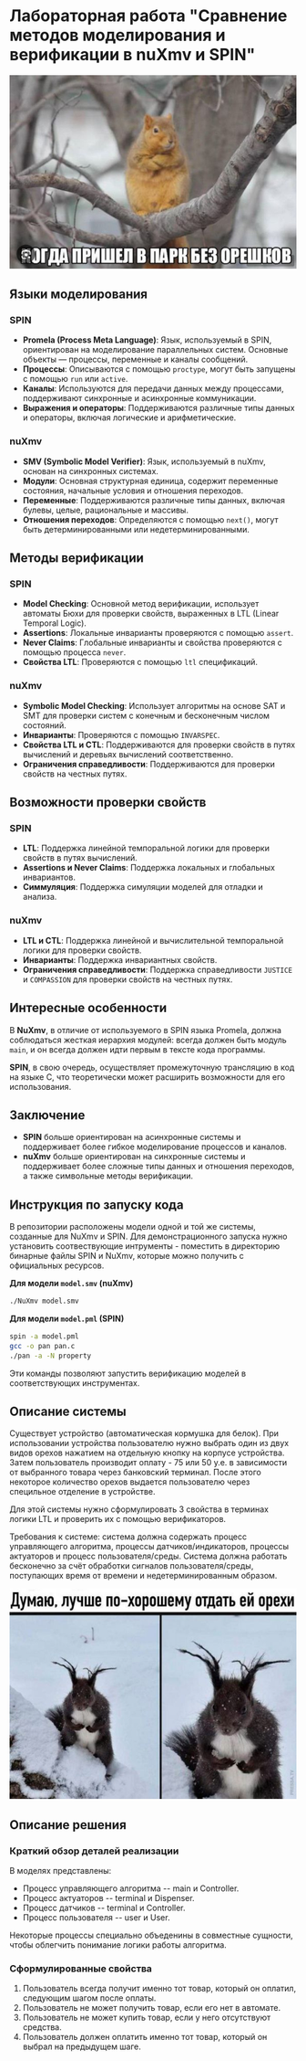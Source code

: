 # Лабораторная работа "Сравнение методов моделирования и верификации в nuXmv и SPIN"

![Главный герой моделей в репозитории.](https://github.com/TheTremblingDoe/Model_Checking_Lab_Devtools/blob/main/photo_2025-04-09_23-11-51.jpg)

## Языки моделирования

### SPIN
- **Promela (Process Meta Language)**: Язык, используемый в SPIN, ориентирован на моделирование параллельных систем. Основные объекты — процессы, переменные и каналы сообщений.
- **Процессы**: Описываются с помощью `proctype`, могут быть запущены с помощью `run` или `active`.
- **Каналы**: Используются для передачи данных между процессами, поддерживают синхронные и асинхронные коммуникации.
- **Выражения и операторы**: Поддерживаются различные типы данных и операторы, включая логические и арифметические.

### nuXmv
- **SMV (Symbolic Model Verifier)**: Язык, используемый в nuXmv, основан на синхронных системах.
- **Модули**: Основная структурная единица, содержит переменные состояния, начальные условия и отношения переходов.
- **Переменные**: Поддерживаются различные типы данных, включая булевы, целые, рациональные и массивы.
- **Отношения переходов**: Определяются с помощью `next()`, могут быть детерминированными или недетерминированными.

## Методы верификации

### SPIN
- **Model Checking**: Основной метод верификации, использует автоматы Бюхи для проверки свойств, выраженных в LTL (Linear Temporal Logic).
- **Assertions**: Локальные инварианты проверяются с помощью `assert`.
- **Never Claims**: Глобальные инварианты и свойства проверяются с помощью процесса `never`.
- **Свойства LTL**: Проверяются с помощью `ltl` спецификаций.

### nuXmv
- **Symbolic Model Checking**: Использует алгоритмы на основе SAT и SMT для проверки систем с конечным и бесконечным числом состояний.
- **Инварианты**: Проверяются с помощью `INVARSPEC`.
- **Свойства LTL и CTL**: Поддерживаются для проверки свойств в путях вычислений и деревьях вычислений соответственно.
- **Ограничения справедливости**: Поддерживаются для проверки свойств на честных путях.

## Возможности проверки свойств

### SPIN
- **LTL**: Поддержка линейной темпоральной логики для проверки свойств в путях вычислений.
- **Assertions и Never Claims**: Поддержка локальных и глобальных инвариантов.
- **Симмуляция**: Поддержка симуляции моделей для отладки и анализа.

### nuXmv
- **LTL и CTL**: Поддержка линейной и вычислительной темпоральной логики для проверки свойств.
- **Инварианты**: Поддержка инвариантных свойств.
- **Ограничения справедливости**: Поддержка справедливости `JUSTICE` и `COMPASSION` для проверки свойств на честных путях.

## Интересные особенности

В **NuXmv**, в отличие от используемого в SPIN языка Promela, должна соблюдаться жесткая иерархия модулей: всегда должен быть модуль `main`, и он всегда должен идти первым в тексте кода программы.

**SPIN**, в свою очередь, осуществляет промежуточную трансляцию в код на языке C, что теоретически может расширить возможности для его использования.

## Заключение

- **SPIN** больше ориентирован на асинхронные системы и поддерживает более гибкое моделирование процессов и каналов.
- **nuXmv** больше ориентирован на синхронные системы и поддерживает более сложные типы данных и отношения переходов, а также символьные методы верификации.

## Инструкция по запуску кода

В репозитории расположены модели одной и той же системы, созданные для NuXmv и SPIN. Для демонстрационного запуска нужно установить соотвествующие интрументы - поместить в директорию бинарные файлы SPIN и NuXmv, которые можно получить с официальных ресурсов.

**Для модели `model.smv` (nuXmv)**
```bash
./NuXmv model.smv
```

**Для модели `model.pml` (SPIN)**
```bash
spin -a model.pml
gcc -o pan pan.c
./pan -a -N property
```
Эти команды позволяют запустить верификацию моделей в соответствующих инструментах.

## Описание системы
Существует устройство (автоматическая кормушка для белок). При использовании устройства пользователю нужно выбрать один из двух видов орехов нажатием на отдельную кнопку на корпусе устройства. Затем пользователь производит оплату - 75 или 50 у.е. в зависимости от выбранного товара через банковский терминал. После этого некоторое количество орехов выдается пользователю через специльное отделение в устройстве.

Для этой системы нужно сформулировать 3 свойства в терминах логики LTL и проверить их с помощью верификаторов.

Требования к системе: система должна содержать процесс управляющего алгоритма, процессы датчиков/индикаторов, процессы актуаторов и процесс пользователя/среды. Система должна работать бесконечно за счёт обработки сигналов пользователя/среды, поступающих время от времени и недетерминированным образом.

![Результат](https://github.com/TheTremblingDoe/Model_Checking_Lab_Devtools/blob/main/photo_2025-04-09_23-11-58.jpg)

## Описание решения
### Краткий обзор деталей реализации
В моделях представлены:
- Процесс управляющего алгоритма -- main и Controller.
- Процесс актуаторов -- terminal и Dispenser.
- Процесс датчиков -- terminal и Controller.
- Процесс пользователя -- user и User.

Некоторые процессы специально объеденины в совместные сущности, чтобы облегчить понимание логики работы алгоритма.

### Сформулированные свойства
1. Пользователь всегда получит именно тот товар, который он оплатил, следующим шагом после оплаты.
2. Пользователь не может получить товар, если его нет в автомате.
3. Пользователь не может купить товар, если у него отсутствуют средства.
4. Пользователь должен оплатить именно тот товар, который он выбрал на предыдущем шаге.

